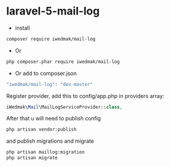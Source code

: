 # laravel-5-mail-log
* install
```bash
composer require iwedmak/mail-log
```
* Or
```bash
php composer.phar require iwedmak/mail-log
```
* Or add to composer.json
```bash
"iwedmak/mail-log": "dev-master"
```

Register provider, add this to config/app.php in providers array:
```php
iWedmak\Mail\MailLogServiceProvider::class,
```
After that u will need to publish config
```bash
php artisan vendor:publish
```
and publish migrations and migrate
``` bash
php artisan maillog:migration
php artisan migrate
```
